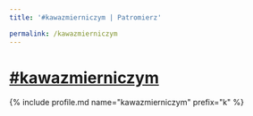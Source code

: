 ```yaml
---
title: '#kawazmierniczym | Patromierz'

permalink: /kawazmierniczym
---
```


# [#kawazmierniczym](https://patronite.pl/kawazmierniczym)

{% include profile.md name="kawazmierniczym" prefix="k" %}
